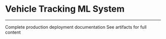 # Vehicle Tracking ML System
---
Complete production deployment documentation
See artifacts for full content
